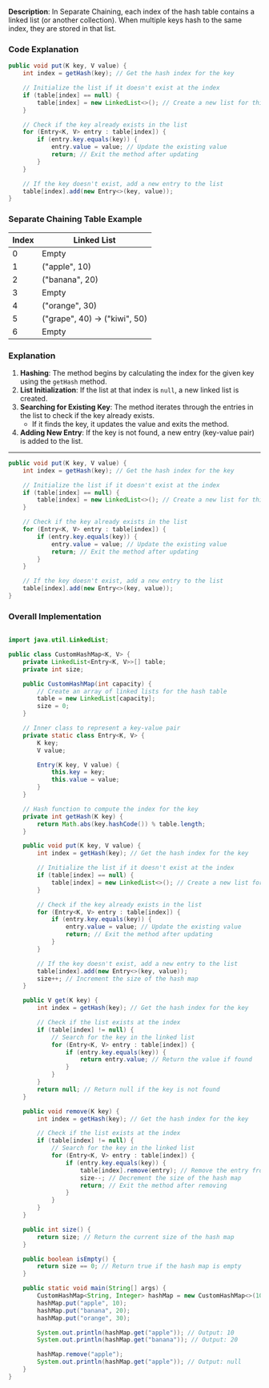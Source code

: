 **Description**: 
In Separate Chaining, each index of the hash table contains a linked list (or another collection). When multiple keys hash to the same index, they are stored in that list.

### Code Explanation

```java
public void put(K key, V value) {
    int index = getHash(key); // Get the hash index for the key

    // Initialize the list if it doesn't exist at the index
    if (table[index] == null) {
        table[index] = new LinkedList<>(); // Create a new list for this index
    }

    // Check if the key already exists in the list
    for (Entry<K, V> entry : table[index]) {
        if (entry.key.equals(key)) {
            entry.value = value; // Update the existing value
            return; // Exit the method after updating
        }
    }

    // If the key doesn't exist, add a new entry to the list
    table[index].add(new Entry<>(key, value));
}
```

### Separate Chaining Table Example

| Index | Linked List                |
|-------|----------------------------|
| 0     | Empty                      |
| 1     | ("apple", 10)             |
| 2     | ("banana", 20)            |
| 3     | Empty                      |
| 4     | ("orange", 30)            |
| 5     | ("grape", 40) -> ("kiwi", 50) |
| 6     | Empty                      |

### Explanation

1. **Hashing**: The method begins by calculating the index for the given key using the `getHash` method.
2. **List Initialization**: If the list at that index is `null`, a new linked list is created.
3. **Searching for Existing Key**: The method iterates through the entries in the list to check if the key already exists.
   - If it finds the key, it updates the value and exits the method.
4. **Adding New Entry**: If the key is not found, a new entry (key-value pair) is added to the list.

---


```java
public void put(K key, V value) {
    int index = getHash(key); // Get the hash index for the key

    // Initialize the list if it doesn't exist at the index
    if (table[index] == null) {
        table[index] = new LinkedList<>(); // Create a new list for this index
    }

    // Check if the key already exists in the list
    for (Entry<K, V> entry : table[index]) {
        if (entry.key.equals(key)) {
            entry.value = value; // Update the existing value
            return; // Exit the method after updating
        }
    }

    // If the key doesn't exist, add a new entry to the list
    table[index].add(new Entry<>(key, value));
}
```
### Overall Implementation

```java

import java.util.LinkedList;

public class CustomHashMap<K, V> {
    private LinkedList<Entry<K, V>>[] table;
    private int size;

    public CustomHashMap(int capacity) {
        // Create an array of linked lists for the hash table
        table = new LinkedList[capacity];
        size = 0;
    }

    // Inner class to represent a key-value pair
    private static class Entry<K, V> {
        K key;
        V value;

        Entry(K key, V value) {
            this.key = key;
            this.value = value;
        }
    }

    // Hash function to compute the index for the key
    private int getHash(K key) {
        return Math.abs(key.hashCode()) % table.length;
    }

    public void put(K key, V value) {
        int index = getHash(key); // Get the hash index for the key

        // Initialize the list if it doesn't exist at the index
        if (table[index] == null) {
            table[index] = new LinkedList<>(); // Create a new list for this index
        }

        // Check if the key already exists in the list
        for (Entry<K, V> entry : table[index]) {
            if (entry.key.equals(key)) {
                entry.value = value; // Update the existing value
                return; // Exit the method after updating
            }
        }

        // If the key doesn't exist, add a new entry to the list
        table[index].add(new Entry<>(key, value));
        size++; // Increment the size of the hash map
    }

    public V get(K key) {
        int index = getHash(key); // Get the hash index for the key

        // Check if the list exists at the index
        if (table[index] != null) {
            // Search for the key in the linked list
            for (Entry<K, V> entry : table[index]) {
                if (entry.key.equals(key)) {
                    return entry.value; // Return the value if found
                }
            }
        }
        return null; // Return null if the key is not found
    }

    public void remove(K key) {
        int index = getHash(key); // Get the hash index for the key

        // Check if the list exists at the index
        if (table[index] != null) {
            // Search for the key in the linked list
            for (Entry<K, V> entry : table[index]) {
                if (entry.key.equals(key)) {
                    table[index].remove(entry); // Remove the entry from the list
                    size--; // Decrement the size of the hash map
                    return; // Exit the method after removing
                }
            }
        }
    }

    public int size() {
        return size; // Return the current size of the hash map
    }

    public boolean isEmpty() {
        return size == 0; // Return true if the hash map is empty
    }

    public static void main(String[] args) {
        CustomHashMap<String, Integer> hashMap = new CustomHashMap<>(10);
        hashMap.put("apple", 10);
        hashMap.put("banana", 20);
        hashMap.put("orange", 30);

        System.out.println(hashMap.get("apple")); // Output: 10
        System.out.println(hashMap.get("banana")); // Output: 20

        hashMap.remove("apple");
        System.out.println(hashMap.get("apple")); // Output: null
    }
}
```